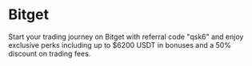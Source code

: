 # Bitget
Start your trading journey on Bitget with referral code "qsk6" and enjoy exclusive perks including up to $6200 USDT in bonuses and a 50% discount on trading fees.
